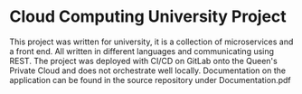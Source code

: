 # Cloud Computing University Project

This project was written for university, it is a collection of microservices and a front end. All written in different languages and communicating using REST. The project was deployed with CI/CD on GitLab onto the Queen's Private Cloud and does not orchestrate well locally. Documentation on the application can be found in the source repository under Documentation.pdf
